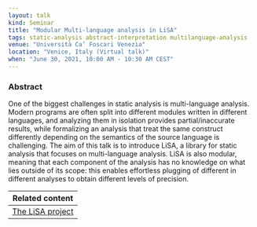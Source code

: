 ```yaml
---
layout: talk
kind: Seminar
title: "Modular Multi‑language analysis in LiSA"
tags: static-analysis abstract-interpretation multilanguage-analysis
venue: "Università Ca’ Foscari Venezia"
location: "Venice, Italy (Virtual talk)"
when: "June 30, 2021, 10:00 AM - 10:30 AM CEST"
---
```


### Abstract

One of the biggest challenges in static analysis is multi-language analysis. Modern programs are often split into different modules written in different languages, and analyzing them in isolation provides partial/inaccurate results, while formalizing an analysis that treat the same construct differently depending on the semantics of the source language is challenging. The aim of this talk is to introduce LiSA, a library for static analysis that focuses on multi-language analysis. LiSA is also modular, meaning that each component of the analysis has no knowledge on what lies outside of its scope: this enables effortless plugging of different in different analyses to obtain different levels of precision.

<div class="divtable"> 
  <table>
    <thead>
      <tr>
        <th>Related content</th>
      </tr>
    </thead>
    <tbody>
      <tr>
        <td><a href="{% link projects/lisa.md %}">The LiSA project</a></td>
      </tr>
    </tbody>
  </table>
</div>

